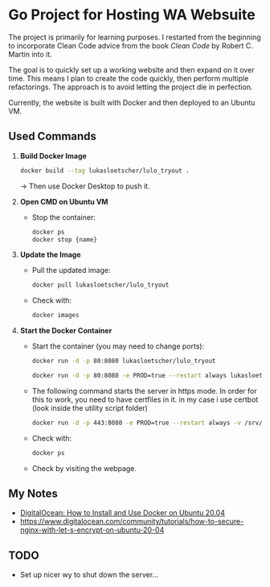 # Go Project for Hosting WA Websuite

The project is primarily for learning purposes. I restarted from the beginning to incorporate Clean Code advice from the book *Clean Code* by Robert C. Martin into it.

The goal is to quickly set up a working website and then expand on it over time. This means I plan to create the code quickly, then perform multiple refactorings. The approach is to avoid letting the project die in perfection.

Currently, the website is built with Docker and then deployed to an Ubuntu VM.

## Used Commands

1. **Build Docker Image**
    ```bash
    docker build --tag lukasloetscher/lulo_tryout .
    ```
    -> Then use Docker Desktop to push it.

2. **Open CMD on Ubuntu VM**
    - Stop the container:
        ```bash
        docker ps
        docker stop {name}
        ```

3. **Update the Image**
    - Pull the updated image:
        ```bash
        docker pull lukasloetscher/lulo_tryout
        ```
    - Check with:
        ```bash
        docker images
        ```

4. **Start the Docker Container**
    - Start the container (you may need to change ports):
        ```bash
        docker run -d -p 80:8080 lukasloetscher/lulo_tryout
        ```
        ```bash
        docker run -d -p 80:8080 -e PROD=true --restart always lukasloetscher/lulo_tryout
        ```
    - The following command starts the server in https mode. In order for this to work, you need to have certfiles in it. in my case i use certbot (look inside the utility script folder)
         ```bash
        docker run -d -p 443:8080 -e PROD=true --restart always -v /srv/certificates:/mount/certificates:ro lukasloetscher/lulo_tryout
        ```
    - Check with:
        ```bash
        docker ps
        ```
    - Check by visiting the webpage.

## My Notes
- [DigitalOcean: How to Install and Use Docker on Ubuntu 20.04](https://www.digitalocean.com/community/tutorials/how-to-install-and-use-docker-on-ubuntu-20-04)
- https://www.digitalocean.com/community/tutorials/how-to-secure-nginx-with-let-s-encrypt-on-ubuntu-20-04

## TODO
- Set up nicer wy to shut down the server...

